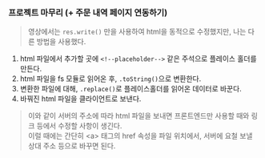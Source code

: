 ### 프로젝트 마무리 (+ 주문 내역 페이지 연동하기)
> 영상에서는 `res.write()` 만을 사용하여 html을 동적으로 수정했지만, 나는 다른 방법을 사용했다.  
1. html 파일에서 추가할 곳에 `<!--placeholder-->` 같은 주석으로 플레이스 홀더를 만든다.
2. html 파일을 fs 모듈로 읽어온 후, `.toString()`으로 변환한다.
3. 변환한 파일에 대해, `.replace()`로 플레이스홀더를 읽어온 데이터로 바꾼다.
4. 바꿔진 html 파일을 클라이언트로 보낸다.

> 이와 같이 서버의 주소에 따라 html 파일을 보내면 프론트엔드만 사용할 때와 링크 등에서 수정할 사항이 생긴다.  
이럴 때에는 간단히 \<a> 태그의 href 속성을 파일 위치에서, 서버에 요철 보낼 상대 주소 등으로 바꾸면 된다.
